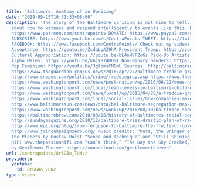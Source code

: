 ```yaml
---
title: 'Baltimore: Anatomy of an Uprising'
date: "2019-09-15T10:31:33+08:00"
description: 'The story of the Baltimore uprising is not mine to tell. This is a video
  about how to witness and respond intelligently to events like this. BECOME MY PATRON:
  https://www.patreon.com/contrapoints DONATE: https://www.paypal.com/cgi-bin/webscr?cmd=_donations&business=QAXL4AUZAQY7C&lc=US&item_name=ContraPoints&currency_code=USD&bn=PP%2dDonationsBF%3abtn_donateCC_LG%2egif%3aNonHosted
  SUBSCRIBE: https://www.youtube.com/c/ContraPoints TWEET: https://twitter.com/ContraPoints
  FACEBOOK: https://www.facebook.com/ContraPoints/ Check out my videos about: Fat
  Acceptance: https://youtu.be/ZsdaLqAZ9hA President Trump: https://youtu.be/wV8tFZZGhL8
  Cultural Appropriation: https://youtu.be/bL4nHYFZoGs Pick-Up Artists: https://youtu.be/bTomsgnRZFk
  Alpha Males: https://youtu.be/k6jYB74UQmI Non-Binary Genders: https://youtu.be/36egVNVBqZU
  Pop Feminism: https://youtu.be/3glomsCM5mU Sources: http://baltimoreuprising2015.org/home
  https://www.theguardian.com/us-news/2016/apr/27/baltimore-freddie-gray-arrest-protest-timeline
  http://www.snopes.com/politics/crime/freddiegray.asp https://www.theguardian.com/us-news/2015/may/02/my-49-hours-in-a-baltimore-cell-for-being-a-reporter
  https://www.washingtonpost.com/news/post-nation/wp/2016/06/22/does-nypds-broken-windows-policing-work-new-report-says-no/?utm_term=.14c932478052
  https://www.washingtonpost.com/local/lead-levels-in-baltimore-children/2015/04/30/88db6f20-ef7c-11e4-a55f-38924fca94f9_graphic.html?utm_term=.95a4d74d697f
  https://www.washingtonpost.com/news/local/wp/2015/04/28/a-freddie-gray-primer-who-was-he-how-did-he-why-is-there-so-much-anger/?utm_term=.124792610ecd
  https://www.washingtonpost.com/local/social-issues/how-companies-make-millions-off-lead-poisoned-poor-blacks/2015/08/25/7460c1de-0d8c-11e5-9726-49d6fa26a8c6_story.html?utm_term=.32cb99c4e2af
  http://www.baltimoresun.com/news/data/bal-baltimore-segregation-map-20150710-htmlstory.html
  https://www.washingtonpost.com/news/wonk/wp/2016/08/10/baltimore-shows-how-historic-segregation-shapes-biased-policing-today/?utm_term=.39345efca664
  https://baltimorebrew.com/2010/03/15/history-of-baltimores-racial-segregation-includes-a-hard-look-at-newspapers-role/
  http://sundaymagazine.org/2010/12/baltimore-tries-drastic-plan-of-race-segregation/
  http://www.epi.org/blog/from-ferguson-to-baltimore-the-fruits-of-government-sponsored-segregation/
  http://www.joincampaignzero.org/ Music credits: “Mars, the Bringer of War” from
  The Planets by Gustav Holst “Sense and Technique” and “Still Shining by The Passion
  HiFi www.thepassionhifi.com “Can’t Think,” “The Day the Sky Cracked,” and “Rain”
  by Gentlemen Theives https://soundcloud.com/gentlementhieves'
url: /contrapoints/8r6GBo_7UNc/
providers:
  youtube:
    id: 8r6GBo_7UNc
type: video
---
```

